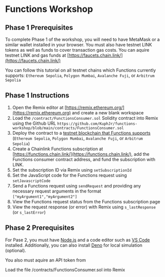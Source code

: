 # Functions Workshop

## Phase 1 Prerequisites

To complete Phase 1 of the workshop, you will need to have MetaMask or a similar wallet installed in your browser.
You must also have testnet LINK tokens as well as funds to cover transaction gas costs.
You can aquire testnet LINK and gas funds at [https://faucets.chain.link/](https://faucets.chain.link/)

You can follow this tutorial on all testnet chains which Functions currently supports:
`Ethereum Sepolia`, `Polygon Mumbai`, `Avalanche Fuji`, or `Arbitrum Sepolia`

## Phase 1 Instructions

1. Open the Remix editor at [https://remix.ethereum.org/](https://remix.ethereum.org) and create a new blank workspace
2. Load the `/contract/FunctionsConsumer.sol` Solidity contract into Remix using the Github URL `https://github.com/KuphJr/functions-workshop/blob/main/contracts/FunctionsConsumer.sol`
3. Deploy the contract to a [testnet blockchain that Functions supports](https://docs.chain.link/chainlink-functions/supported-networks) (`Ethereum Sepolia`, `Polygon Mumbai`, `Avalanche Fuji`, or `Arbitrum Sepolia`)
4. Create a Chainlink Functions subscription at [https://functions.chain.link/](https://functions.chain.link/), add the Functions consumer contract address, and fund the subscription with LINK.
5. Set the subscription ID via Remix using `setSubscriptionId`
6. Set the JavaScript code for the Functions request using `setJavascriptCode`
7. Send a Functions request using `sendRequest` and providing any necessary request arguments in the format `["myArgument1","myArgument2"]`
8. View the Functions request status from the Functions subscription page
9. View the request response (or error) with Remix using `s_lastResponse` (or `s_lastError`)

## Phase 2 Prerequisites

For Pase 2, you must have [Node.js](https://nodejs.org/en) and a code editor such as [VS Code](https://code.visualstudio.com/) installed.
Additionally, you can also install [Deno](https://deno.com/) for local simulation (optional).

You also must aquire an API token from 

Load the file /contracts/FunctionsConsumer.sol into Remix

